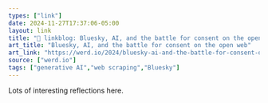 ```yaml
---
types: ["link"]
date: 2024-11-27T17:37:06-05:00
layout: link
title: "🔗 linkblog: Bluesky, AI, and the battle for consent on the open web'"
art_title: "Bluesky, AI, and the battle for consent on the open web"
art_link: "https://werd.io/2024/bluesky-ai-and-the-battle-for-consent-on-the-open"
source: ["werd.io"]
tags: ["generative AI","web scraping","Bluesky"]
---
```

Lots of interesting reflections here.
